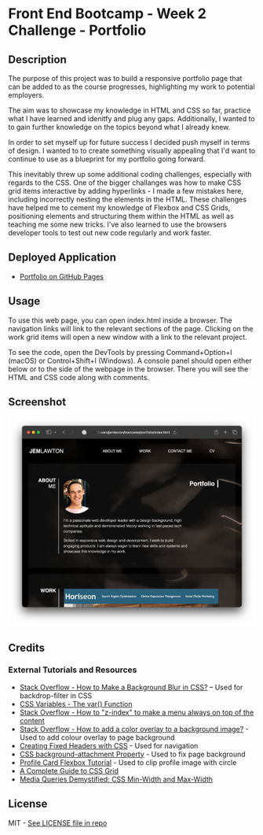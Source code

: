 # Front End Bootcamp - Week 2 Challenge - Portfolio

## Description

The purpose of this project was to build a responsive portfolio page that can be added to as the course progresses, highlighting my work to potential employers. 

The aim was to showcase my knowledge in HTML and CSS so far, practice what I have learned and idenitfy and plug any gaps. Additionally, I wanted to to gain further knowledge on the topics beyond what I already knew.

In order to set myself up for future success I decided push myself in terms of design. I wanted to to create something visually appealing that I'd want to continue to use as a blueprint for my portfolio going forward. 

This inevitably threw up some additional coding challenges, especially with regards to the CSS. One of the bigger challanges was how to make CSS grid items interactive by adding hyperlinks - I made a few mistakes here, including incorrectly nesting the elements in the HTML. These challenges have helped me to cement my knowledge of Flexbox and CSS Grids, positioning elements and structuring them within the HTML as well as teaching me some new tricks. I've also learned to use the browsers developer tools to test out new code regularly and work faster.

## Deployed Application

* [Portfolio on GitHub Pages](https://partialarts.github.io/portfolio/)

## Usage

To use this web page, you can open index.html inside a browser. The navigation links will link to the relevant sections of the page. Clicking on the work grid items will open a new window with a link to the relevant project.

To see the code, open the DevTools by pressing Command+Option+I (macOS) or Control+Shift+I (Windows). A console panel should open either below or to the side of the webpage in the browser. There you will see the HTML and CSS code along with comments.

## Screenshot

![The portfolio includes a navigation bar, a bio, and work with titles and images as well as a contact section at the bottom of the page.](assets/images/screenshot.png)

## Credits

### External Tutorials and Resources

* [Stack Overflow - How to Make a Background Blur in CSS?](https://www.scaler.com/topics/background-blur-css/) – Used for backdrop-filter in CSS
* [CSS Variables - The var() Function](https://www.w3schools.com/css/css3_variables.asp)
* [Stack Overflow - How to "z-index" to make a menu always on top of the content](https://stackoverflow.com/questions/10507143/how-to-z-index-to-make-a-menu-always-on-top-of-the-content)
* [Stack Overflow - How to add a color overlay to a background image?](https://stackoverflow.com/questions/36679649/how-to-add-a-color-overlay-to-a-background-image) - Used to add colour overlay to page background
* [Creating Fixed Headers with CSS](https://cssdeck.com/blog/creating-fixed-headers-with-css/) - Used for navigation
* [CSS background-attachment Property](https://www.w3schools.com/cssref/pr_background-attachment.php) - Used to fix page background
* [Profile Card Flexbox Tutorial](https://codepen.io/angeladelise/pen/XWmBQoK?editors=1100) - Used to clip profile image with circle
* [A Complete Guide to CSS Grid](https://css-tricks.com/snippets/css/complete-guide-grid/)
* [Media Queries Demystified: CSS Min-Width and Max-Width](https://www.emailonacid.com/blog/article/email-development/emailology_media_queries_demystified_min-width_and_max-width/)

## License

MIT - [See LICENSE file in repo](https://github.com/partialarts/portfolio/blob/main/LICENSE)
